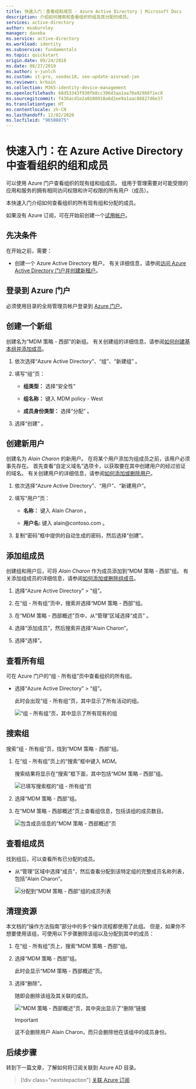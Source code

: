 ```yaml
---
title: 快速入门：查看组和成员 - Azure Active Directory | Microsoft Docs
description: 介绍如何搜索和查看组织的组及其分配的成员。
services: active-directory
author: msaburnley
manager: daveba
ms.service: active-directory
ms.workload: identity
ms.subservice: fundamentals
ms.topic: quickstart
origin.date: 09/24/2018
ms.date: 08/27/2019
ms.author: v-junlch
ms.custom: it-pro, seodec18, seo-update-azuread-jan
ms.reviewer: krbain
ms.collection: M365-identity-device-management
ms.openlocfilehash: 68d53343f930fb8cc396d3aa1aa70a92988f1ec8
ms.sourcegitcommit: f436acd1e2a0108918a6d2ee9a1aac88827d6e37
ms.translationtype: HT
ms.contentlocale: zh-CN
ms.lasthandoff: 12/02/2020
ms.locfileid: "96508875"
---
```

<!--As a brand-new Azure AD administrator, I need to view my organization’s groups along with the assigned members, so I can manage permissions to apps and services for people in my organization-->

# <a name="quickstart-view-your-organizations-groups-and-members-in-azure-active-directory"></a>快速入门：在 Azure Active Directory 中查看组织的组和成员
可以使用 Azure 门户查看组织的现有组和组成员。 组用于管理需要对可能受限的应用和服务的拥有相同访问权限和许可权限的所有用户（成员）。

本快速入门介绍如何查看组织的所有现有组和分配的成员。

如果没有 Azure 订阅，可在开始前创建一个[试用帐户](https://www.microsoft.com/china/azure/index.html?fromtype=cn)。 

## <a name="prerequisites"></a>先决条件
在开始之前，需要：

- 创建一个 Azure Active Directory 租户。 有关详细信息，请参阅[访问 Azure Active Directory 门户并创建新租户](active-directory-access-create-new-tenant.md)。

## <a name="sign-in-to-the-azure-portal"></a>登录到 Azure 门户
必须使用目录的全局管理员帐户登录到 [Azure 门户](https://portal.azure.cn/)。

## <a name="create-a-new-group"></a>创建一个新组 
创建名为“MDM 策略 - 西部”的新组。  有关创建组的详细信息，请参阅[如何创建基本组并添加成员](active-directory-groups-create-azure-portal.md)。

1. 依次选择“Azure Active Directory”、“组”、“新建组”    。

2. 填写“组”页： 
    
    - **组类型：** 选择“安全性” 
    
    - **组名称：** 键入 MDM policy - West 
    
    - **成员身份类型：** 选择“分配”  。

3. 选择“创建”  。

## <a name="create-a-new-user"></a>创建新用户
创建名为 _Alain Charon_ 的新用户。 在将某个用户添加为组成员之前，该用户必须事先存在。 首先查看“自定义域名”选项卡，以获取要在其中创建用户的经过验证的域名。 有关创建用户的详细信息，请参阅[如何添加或删除用户](add-users-azure-active-directory.md)。

1. 依次选择“Azure Active Directory”、“用户”、“新建用户”。   

2. 填写“用户”页： 

    - **名称：** 键入 Alain Charon  。

    - **用户名:** 键入 alain\@contoso.com  。

3. 复制“密码”框中提供的自动生成的密码，然后选择“创建”。  

## <a name="add-a-group-member"></a>添加组成员
创建组和用户后，可将 _Alain Charon_ 作为成员添加到“MDM 策略 - 西部”组。  有关添加组成员的详细信息，请参阅[如何添加或删除组成员](active-directory-groups-members-azure-portal.md)。

1. 选择“Azure Active Directory”   >   “组”。

2. 在“组 - 所有组”页中，搜索并选择“MDM 策略 - 西部”组。  

3. 在“MDM 策略 - 西部概述”页中，从“管理”区域选择“成员”    。

4. 选择“添加成员”，然后搜索并选择“Alain Charon”。  

5. 选择“选择”。 

## <a name="view-all-groups"></a>查看所有组
可在 Azure 门户的“组 - 所有组”页中查看组织的所有组。 

- 选择“Azure Active Directory”   >   “组”。

    此时会出现“组 - 所有组”页，其中显示了所有活动的组。 

    ![“组 - 所有组”页，其中显示了所有现有的组](./media/active-directory-groups-view-azure-portal/groups-all-groups-blade-with-all-groups.png)

## <a name="search-for-the-group"></a>搜索组
搜索“组 - 所有组”页，找到“MDM 策略 - 西部”组。 

1. 在“组 - 所有组”页上的“搜索”框中键入 _MDM_。  

    搜索结果将显示在“搜索”框下面，其中包括“MDM 策略 - 西部”组。  

    ![已填写搜索框的“组 - 所有组”页](./media/active-directory-groups-view-azure-portal/search-for-specific-group.png)

3. 选择“MDM 策略 - 西部”组。

4. 在“MDM 策略 - 西部概述”页上查看组信息，包括该组的成员数目。 

    ![包含成员信息的“MDM 策略 - 西部概述”页](./media/active-directory-groups-view-azure-portal/group-overview-blade.png)

## <a name="view-group-members"></a>查看组成员
找到组后，可以查看所有已分配的成员。

- 从“管理”区域中选择“成员”，然后查看分配到该特定组的完整成员名称列表，包括“Alain Charon”。   

    ![分配到“MDM 策略 - 西部”组的成员列表](./media/active-directory-groups-view-azure-portal/groups-all-members.png)

## <a name="clean-up-resources"></a>清理资源
本文档的“操作方法指南”部分中的多个操作流程都使用了此组。  但是，如果你不想要使用该组，可使用以下步骤删除该组以及分配到其中的成员：

1. 在“组 - 所有组”页上，搜索“MDM 策略 - 西部”组。  

2.  选择“MDM 策略 - 西部”组。 

    此时会显示“MDM 策略 - 西部概述”页。 

3. 选择“删除”。 

    随即会删除该组及其关联的成员。

    ![“MDM 策略 - 西部概述”页，其中突出显示了“删除”链接](./media/active-directory-groups-view-azure-portal/group-overview-blade-delete.png)

    >[!Important]
    >这不会删除用户 Alain Charon，而只会删除他在该组中的成员身份。

## <a name="next-steps"></a>后续步骤
转到下一篇文章，了解如何将订阅关联到 Azure AD 目录。

> [!div class="nextstepaction"]
> [关联 Azure 订阅](active-directory-how-subscriptions-associated-directory.md)

<!-- Update_Description: wording update -->
